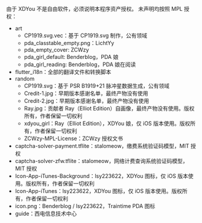由于 XDYou 不是自由软件，必须说明本程序资产授权。
未声明均按照 MPL 授权：

 - art
    - CP1919.svg.vec：基于 CP1919.svg 制作，公有领域
    - pda_classtable_empty.png：LichtYy
    - pda_empty_cover: ZCWzy
    - pda_girl_default: Benderblog，PDA 娘
    - pda_girl_reading: Benderblog，PDA 娘在阅读
 - flutter_i18n：全部的翻译文件和转换脚本
 - random
    - CP1919.svg：基于 PSR B1919+21 脉冲星数据生成，公有领域
    - Credit-1.jpg：早期版本感谢名单，最终产物没有使用
    - Credit-2.jpg：早期版本感谢名单，最终产物没有使用
    - Ray.jpg：贡献者 Ray（Elliot Edition）自画像，最终产物没有使用。版权所有，作者保留一切权利
    - xdyou_girl：Ray（Elliot Edition），XDYou 娘，仅 iOS 版本使用。版权所有，作者保留一切权利
    - ZCWzy-MPL-License：ZCWzy 授权文书
 - captcha-solver-payment.tflite：stalomeow，缴费系统验证码模型，MIT 授权
 - captcha-solver-zfw.tflite：stalomeow，网络计费查询系统验证码模型，MIT 授权
 - Icon-App-iTunes-Background：lsy223622，XDYou 图标，仅 iOS 版本使用。版权所有，作者保留一切权利
 - Icon-App-iTunes：lsy223622，XDYou 图标，仅 iOS 版本使用。版权所有，作者保留一切权利
 - icon.png：Benderblog / lsy223622，Traintime PDA 图标
 - guide：西电信息技术中心